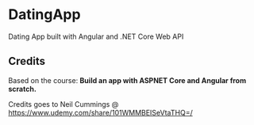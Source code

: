 # DatingApp
Dating App built with Angular and .NET Core Web API
## Credits
Based on the course: __Build an app with ASPNET Core and Angular from scratch.__

Credits goes to Neil Cummings @ https://www.udemy.com/share/101WMMBEISeVtaTHQ=/
